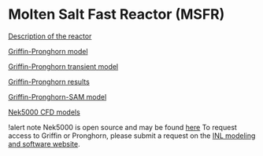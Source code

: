 # Molten Salt Fast Reactor (MSFR)

[Description of the reactor](msfr/reactor_description.md)

[Griffin-Pronghorn model](msfr/griffin_pgh_model.md)

[Griffin-Pronghorn transient model](msfr/griffin_pgh_transient_model.md)

[Griffin-Pronghorn results](msfr/griffin_pgh_results.md)

[Griffin-Pronghorn-SAM model](msfr/plant/index.md)

[Nek5000 CFD models](msfr/nek5000_cfd_model.md)

<!---[Nek5000 CFD results](msfr/nek5000_cfd_results.md)--->

!alert note
Nek5000 is open source and may be found [here](https://github.com/Nek5000)
To request access to Griffin or Pronghorn, please submit a request on the
[INL modeling and software website](https://modsimcode.inl.gov/SitePages/Home.aspx).
